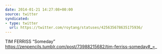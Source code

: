 ```yaml
---
date: 2014-01-21 14:27:08+00:00
source: twitter
syndicated:
- type: twitter
  url: https://twitter.com/roytang/statuses/425635678635175936/
---
```


TIM FERRISS “Someday” https://zenpencils.tumblr.com/post/73988215682/tim-ferriss-someday#_=_